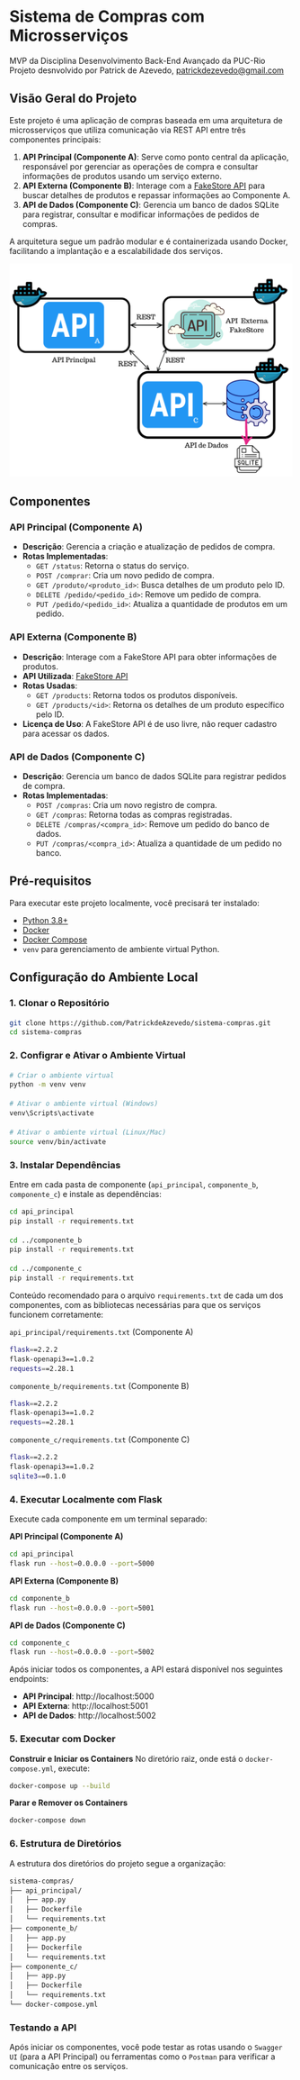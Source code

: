 # Sistema de Compras com Microsserviços
MVP da Disciplina Desenvolvimento Back-End Avançado da PUC-Rio
Projeto desnvolvido por Patrick de Azevedo, patrickdezevedo@gmail.com

## Visão Geral do Projeto

Este projeto é uma aplicação de compras baseada em uma arquitetura de microsserviços que utiliza comunicação via REST API entre três componentes principais:

1. **API Principal (Componente A)**: Serve como ponto central da aplicação, responsável por gerenciar as operações de compra e consultar informações de produtos usando um serviço externo.
2. **API Externa (Componente B)**: Interage com a [FakeStore API](https://fakestoreapi.com/) para buscar detalhes de produtos e repassar informações ao Componente A.
3. **API de Dados (Componente C)**: Gerencia um banco de dados SQLite para registrar, consultar e modificar informações de pedidos de compras.

A arquitetura segue um padrão modular e é containerizada usando Docker, facilitando a implantação e a escalabilidade dos serviços.

![Arquitetura do Sistema](MVP%20BACKEND%20-%20PATRICK%20-%20PUCRIO.png)

## Componentes

### API Principal (Componente A)

- **Descrição**: Gerencia a criação e atualização de pedidos de compra.
- **Rotas Implementadas**:
  - `GET /status`: Retorna o status do serviço.
  - `POST /comprar`: Cria um novo pedido de compra.
  - `GET /produto/<produto_id>`: Busca detalhes de um produto pelo ID.
  - `DELETE /pedido/<pedido_id>`: Remove um pedido de compra.
  - `PUT /pedido/<pedido_id>`: Atualiza a quantidade de produtos em um pedido.

### API Externa (Componente B)

- **Descrição**: Interage com a FakeStore API para obter informações de produtos.
- **API Utilizada**: [FakeStore API](https://fakestoreapi.com/)
- **Rotas Usadas**:
  - `GET /products`: Retorna todos os produtos disponíveis.
  - `GET /products/<id>`: Retorna os detalhes de um produto específico pelo ID.
- **Licença de Uso**: A FakeStore API é de uso livre, não requer cadastro para acessar os dados.

### API de Dados (Componente C)

- **Descrição**: Gerencia um banco de dados SQLite para registrar pedidos de compra.
- **Rotas Implementadas**:
  - `POST /compras`: Cria um novo registro de compra.
  - `GET /compras`: Retorna todas as compras registradas.
  - `DELETE /compras/<compra_id>`: Remove um pedido do banco de dados.
  - `PUT /compras/<compra_id>`: Atualiza a quantidade de um pedido no banco.

## Pré-requisitos

Para executar este projeto localmente, você precisará ter instalado:

- [Python 3.8+](https://www.python.org/)
- [Docker](https://www.docker.com/)
- [Docker Compose](https://docs.docker.com/compose/)
- `venv` para gerenciamento de ambiente virtual Python.

## Configuração do Ambiente Local

### 1. Clonar o Repositório

```bash
git clone https://github.com/PatrickdeAzevedo/sistema-compras.git
cd sistema-compras
```

### 2. Configrar e Ativar o Ambiente Virtual

```bash
# Criar o ambiente virtual
python -m venv venv

# Ativar o ambiente virtual (Windows)
venv\Scripts\activate

# Ativar o ambiente virtual (Linux/Mac)
source venv/bin/activate
```

### 3. Instalar Dependências
Entre em cada pasta de componente (`api_principal`, `componente_b`, `componente_c`) e instale as dependências:

```bash
cd api_principal
pip install -r requirements.txt

cd ../componente_b
pip install -r requirements.txt

cd ../componente_c
pip install -r requirements.txt
```

Conteúdo recomendado para o arquivo `requirements.txt` de cada um dos componentes, com as bibliotecas necessárias para que os serviços funcionem corretamente:

`api_principal/requirements.txt` (Componente A)
```bash
flask==2.2.2
flask-openapi3==1.0.2
requests==2.28.1
```

`componente_b/requirements.txt` (Componente B)
```bash
flask==2.2.2
flask-openapi3==1.0.2
requests==2.28.1
```

`componente_c/requirements.txt` (Componente C)
```bash
flask==2.2.2
flask-openapi3==1.0.2
sqlite3==0.1.0
```

### 4. Executar Localmente com Flask
Execute cada componente em um terminal separado:

**API Principal (Componente A)**
```bash
cd api_principal
flask run --host=0.0.0.0 --port=5000
```

**API Externa (Componente B)**
```bash
cd componente_b
flask run --host=0.0.0.0 --port=5001
```

**API de Dados (Componente C)**
```bash
cd componente_c
flask run --host=0.0.0.0 --port=5002
```

Após iniciar todos os componentes, a API estará disponível nos seguintes endpoints:

- **API Principal**: http://localhost:5000
- **API Externa**: http://localhost:5001
- **API de Dados**: http://localhost:5002

### 5. Executar com Docker
**Construir e Iniciar os Containers**
No diretório raiz, onde está o `docker-compose.yml`, execute:
```bash
docker-compose up --build
```

**Parar e Remover os Containers**
```bash
docker-compose down
```

### 6. Estrutura de Diretórios
A estrutura dos diretórios do projeto segue a organização:
```bash
sistema-compras/
├── api_principal/
│   ├── app.py
│   ├── Dockerfile
│   └── requirements.txt
├── componente_b/
│   ├── app.py
│   ├── Dockerfile
│   └── requirements.txt
├── componente_c/
│   ├── app.py
│   ├── Dockerfile
│   └── requirements.txt
└── docker-compose.yml
```

### Testando a API
Após iniciar os componentes, você pode testar as rotas usando o `Swagger UI` (para a API Principal) ou ferramentas como o `Postman` para verificar a comunicação entre os serviços.